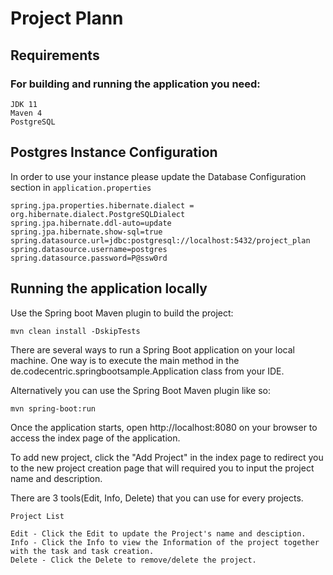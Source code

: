 # Project Plann

## Requirements

### For building and running the application you need:
```
JDK 11
Maven 4
PostgreSQL
```


## Postgres Instance Configuration
In order to use your instance please update the Database Configuration section in `application.properties`

```
spring.jpa.properties.hibernate.dialect = org.hibernate.dialect.PostgreSQLDialect
spring.jpa.hibernate.ddl-auto=update
spring.jpa.hibernate.show-sql=true
spring.datasource.url=jdbc:postgresql://localhost:5432/project_plan
spring.datasource.username=postgres
spring.datasource.password=P@ssw0rd
```

## Running the application locally
Use the Spring boot Maven plugin to build the project:
```
mvn clean install -DskipTests
```
There are several ways to run a Spring Boot application on your local machine. One way is to execute the main method in the de.codecentric.springbootsample.Application class from your IDE.

Alternatively you can use the Spring Boot Maven plugin like so:
```
mvn spring-boot:run
```

Once the application starts, open http://localhost:8080 on your browser to access the index page of the application.

To add new project, click the "Add Project" in the index page to redirect you to the new project creation page that will required you to input the project name and description.

There are 3 tools(Edit, Info, Delete) that you can use for every projects.
```
Project List

Edit - Click the Edit to update the Project's name and desciption.
Info - Click the Info to view the Information of the project together with the task and task creation.
Delete - Click the Delete to remove/delete the project.
```
